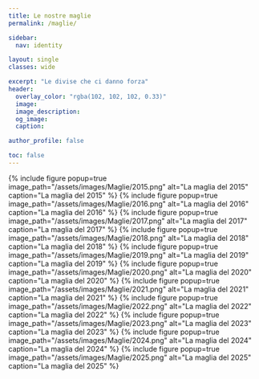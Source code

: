 ```yaml
---
title: Le nostre maglie
permalink: /maglie/

sidebar:
  nav: identity

layout: single
classes: wide

excerpt: "Le divise che ci danno forza"
header:
  overlay_color: "rgba(102, 102, 102, 0.33)"
  image:
  image_description:
  og_image:
  caption:

author_profile: false

toc: false
---
```


{% include figure popup=true image_path="/assets/images/Maglie/2015.png" alt="La maglia del 2015" caption="La maglia del 2015" %}
{% include figure popup=true image_path="/assets/images/Maglie/2016.png" alt="La maglia del 2016" caption="La maglia del 2016" %}
{% include figure popup=true image_path="/assets/images/Maglie/2017.png" alt="La maglia del 2017" caption="La maglia del 2017" %}
{% include figure popup=true image_path="/assets/images/Maglie/2018.png" alt="La maglia del 2018" caption="La maglia del 2018" %}
{% include figure popup=true image_path="/assets/images/Maglie/2019.png" alt="La maglia del 2019" caption="La maglia del 2019" %}
{% include figure popup=true image_path="/assets/images/Maglie/2020.png" alt="La maglia del 2020" caption="La maglia del 2020" %}
{% include figure popup=true image_path="/assets/images/Maglie/2021.png" alt="La maglia del 2021" caption="La maglia del 2021" %}
{% include figure popup=true image_path="/assets/images/Maglie/2022.png" alt="La maglia del 2022" caption="La maglia del 2022" %}
{% include figure popup=true image_path="/assets/images/Maglie/2023.png" alt="La maglia del 2023" caption="La maglia del 2023" %}
{% include figure popup=true image_path="/assets/images/Maglie/2024.png" alt="La maglia del 2024" caption="La maglia del 2024" %}
{% include figure popup=true image_path="/assets/images/Maglie/2025.png" alt="La maglia del 2025" caption="La maglia del 2025" %}
